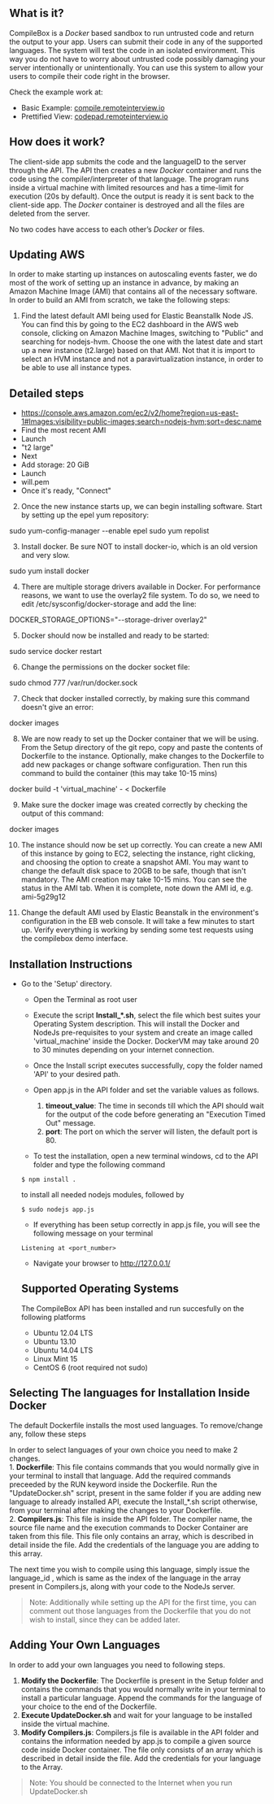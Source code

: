 ## What is it? ##
CompileBox is a *Docker* based sandbox to run untrusted code and return the output to your app. Users can submit their code in any of the supported languages. The system will test the code in an isolated environment. This way you do not have to worry about untrusted code possibly damaging your server intentionally or unintentionally.
You can use this system to allow your users to compile their code right in the browser.

Check the example work at:

 - Basic Example: [compile.remoteinterview.io][1]
 - Prettified View: [codepad.remoteinterview.io][2]

## How does it work? ##

The client-side app submits the code and the languageID to the server through the API. The API then creates a new *Docker* container and runs the code using the compiler/interpreter of that language. The program runs inside a virtual machine with limited resources and has a time-limit for execution (20s by default). Once the output is ready it is sent back to the client-side app. The *Docker* container is destroyed and all the files are deleted from the server.

No two codes have access to each other’s *Docker* or files.

## Updating AWS ##

In order to make starting up instances on autoscaling events faster, we do most of the work of setting up an instance in advance, by making an Amazon Machine Image (AMI) that contains all of the necessary software. In order to build an AMI from scratch, we take the following steps:

1. Find the latest default AMI being used for Elastic Beanstallk Node JS. You can find this by going to the EC2 dashboard in the AWS web console, clicking on Amazon Machine Images, switching to "Public" and searching for nodejs-hvm. Choose the one with the latest date and start up a new instance (t2.large) based on that AMI. Not that it is import to select an HVM instance and not a paravirtualization instance, in order to be able to use all instance types.

Detailed steps
----

- https://console.aws.amazon.com/ec2/v2/home?region=us-east-1#Images:visibility=public-images;search=nodejs-hvm;sort=desc:name
- Find the most recent AMI
- Launch
- "t2 large"
- Next
- Add storage: 20 GiB
- Launch
- will.pem
- Once it's ready, "Connect"

2. Once the new instance starts up, we can begin installing software. Start by setting up the epel yum repository:

sudo yum-config-manager --enable epel
sudo yum repolist

3. Install docker. Be sure NOT to install docker-io, which is an old version and very slow.

sudo yum install docker

4. There are multiple storage drivers available in Docker. For performance reasons, we want to use the overlay2 file system. To do so, we need to edit /etc/sysconfig/docker-storage and add the line:

DOCKER_STORAGE_OPTIONS="--storage-driver overlay2"

5. Docker should now be installed and ready to be started:

sudo service docker restart

6. Change the permissions on the docker socket file:

sudo chmod 777 /var/run/docker.sock

7. Check that docker installed correctly, by making sure this command doesn't give an error:

docker images

8. We are now ready to set up the Docker container that we will be using. From the Setup directory of the git repo, copy and paste the contents of Dockerfile to the instance. Optionally, make changes to the Dockerfile to add new packages or change software configuration. Then run this command to build the container (this may take 10-15 mins)

docker build -t 'virtual_machine' - < Dockerfile


9. Make sure the docker image was created correctly by checking the output of this command:

docker images

10. The instance should now be set up correctly. You can create a new AMI of this instance by going to EC2, selecting the instance, right clicking, and choosing the option to create a snapshot AMI. You may want to change the default disk space to 20GB to be safe, though that isn't mandatory. The AMI creation may take 10-15 mins. You can see the status in the AMI tab. When it is complete, note down the AMI id, e.g. ami-5g29g12

11. Change the default AMI used by Elastic Beanstalk in the environment's configuration in the EB web console. It will take a few minutes to start up. Verify everything is working by sending some test requests using the compilebox demo interface.



## Installation Instructions ##

* Go to the 'Setup' directory.
    - Open the Terminal as root user
    
    - Execute the script **Install_*.sh**, select the file which best suites your Operating System description. This will install the Docker and NodeJs pre-requisites to your system and create an image called 'virtual_machine' inside the Docker. DockerVM may take around 20 to 30 minutes depending on your internet connection.
    
    - Once the Install script executes successfully, copy the folder named 'API' to your desired path.
    
    - Open app.js in the API folder and set the variable values as follows.
    
    	1. **timeout_value**: The time in seconds till which the API should wait for the output of the code before generating an "Execution Timed Out" message.
        2. **port**: The port on which the server will listen, the default port is 80.
        
    - To test the installation, open a new terminal windows, cd to the API folder and type the following command
	```
    $ npm install .
    ```
	to install all needed nodejs modules, followed by
	
    ```
    $ sudo nodejs app.js
    ```
    - If everything has been setup correctly in app.js file, you will see the following message on your terminal
    ```
    Listening at <port_number>
    ```

    - Navigate your browser to http://127.0.0.1/
    
    ## Supported Operating Systems ##
    The CompileBox API has been installed and run succesfully on the following platforms
	- Ubuntu 12.04 LTS
    - Ubuntu 13.10
    - Ubuntu 14.04 LTS
    - Linux Mint 15 
    - CentOS 6 (root required not sudo)
    
## Selecting The languages for Installation Inside Docker ##

The default Dockerfile installs the most used languages. To remove/change any, follow these steps

In order to select languages of your own choice you need to make 2 changes.<br>
    	1. <B>Dockerfile</B>: This file contains commands that you would normally give in your terminal to install that language. Add the required commands preceeded by the RUN keyword inside the Dockerfile. Run the "UpdateDocker.sh" script, present in the same folder if you are adding new language to already installed API, execute the Install_*.sh script otherwise, from your terminal after making the changes to your Dockerfile.<br>
        2. <B>Compilers.js</B>: This file is inside the API folder. The compiler name, the source file name and the execution commands to Docker Container are taken from this file. This file only contains an array, which is described in detail inside the file. Add the credentials of the language you are adding to this array.<br>
        
The next time you wish to compile using this language, simply issue the language_id , which is  same as the index of the language in the array present in Compilers.js, along with your code to the NodeJs server.

> Note: Additionally while setting up the API for the first time, you can comment out those languages from the Dockerfile that you do not wish to install, since they can be added later.

## Adding Your Own Languages ##


In order to add your own languages you need to following steps.
<br>
1. <b>Modify the Dockerfile</b>: The Dockerfile is present in the Setup folder and contains the commands that you would normally write in your terminal to install a particular language. Append the commands for the language of your choice to the end of the Dockerfile.     	<br>
2. <b>Execute UpdateDocker.sh</b> and wait for your language to be installed inside the virtual machine. <br>
3. <b>Modify Compilers.js</b>: Compilers.js file is available in the API folder and contains the information needed by app.js to compile a given source code inside Docker container. The file only consists of an array which is described in detail inside the file. Add the credentials for your language to the Array.

> Note:  You should be connected to the Internet when you run UpdateDocker.sh

  [1]: http://compile.remoteinterview.io
  [2]: http://codepad.remoteinterview.io
